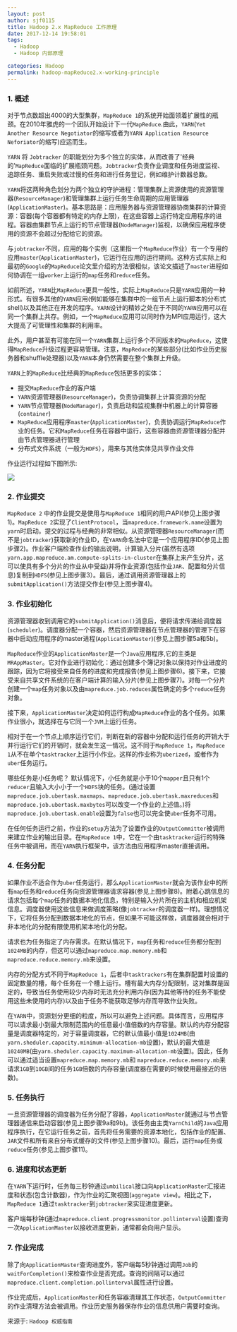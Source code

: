 ```yaml
---
layout: post
author: sjf0115
title: Hadoop 2.x MapReduce 工作原理
date: 2017-12-14 19:58:01
tags:
  - Hadoop
  - Hadoop 内部原理

categories: Hadoop
permalink: hadoop-mapReduce2.x-working-principle
---
```


### 1. 概述

对于节点数超出4000的大型集群，`MapReduce 1`的系统开始面领着扩展性的瓶颈。在2010年雅虎的一个团队开始设计下一代`MapReduce`.由此，`YARN`(`Yet Another Resource Negotiator`的缩写或者为`YARN Application Resource Neforiator`的缩写)应运而生。

`YARN` 将 `Jobtracker` 的职能划分为多个独立的实体，从而改善了'经典的'`MapReduce`面临的扩展瓶颈问题。`Jobtracker`负责作业调度和任务进度监视、追踪任务、重启失败或过慢的任务和进行任务登记，例如维护计数器总数。

`YARN`将这两种角色划分为两个独立的守护进程：管理集群上资源使用的资源管理器(`ResourceManager`)和管理集群上运行任务生命周期的应用管理器(`ApplicationMaster`)。基本思路是：应用服务器与资源管理器协商集群的计算资源：容器(每个容器都有特定的内存上限)，在这些容器上运行特定应用程序的进程。容器由集群节点上运行的节点管理器(`NodeManager`)监视，以确保应用程序使用的资源不会超过分配给它的资源。

与`jobtracker`不同，应用的每个实例（这里指一个`MapReduce`作业）有一个专用的应用`master`(`ApplicationMaster`)，它运行在应用的运行期间。这种方式实际上和最初的`Google`的`MapReduce`论文里介绍的方法很相似，该论文描述了`master`进程如何协调在一组`worker`上运行的`map`任务和`reduce`任务。

如前所述，`YARN`比`MapReduce`更具一般性，实际上`MapReduce`只是`YARN`应用的一种形式。有很多其他的`YARN`应用(例如能够在集群中的一组节点上运行脚本的分布式shell)以及其他正在开发的程序。`YARN`设计的精妙之处在于不同的`YARN`应用可以在同一个集群上共存。例如，一个`MapReduce`应用可以同时作为MPI应用运行，这大大提高了可管理性和集群的利用率。

此外，用户甚至有可能在同一个`YARN`集群上运行多个不同版本的`MapReduce`，这使得`MapReduce`升级过程更容易管理。注意，`MapReduce`的某些部分(比如作业历史服务器和shuffle处理器)以及`YARN`本身仍然需要在整个集群上升级。

`YARN`上的`MapReduce`比经典的`MapReduce`包括更多的实体：
- 提交`MapReduce`作业的客户端
- `YARN`资源管理器(`ResourceManager`)，负责协调集群上计算资源的分配
- `YARN`节点管理器(`NodeManager`)，负责启动和监视集群中机器上的计算容器(`container`)
- `MapReduce`应用程序`master`(`ApplicationMaster`)，负责协调运行`MapReduce`作业的任务。它和`MapReduce`任务在容器中运行，这些容器由资源管理器分配并由节点管理器进行管理
- 分布式文件系统（一般为`HDFS`），用来与其他实体见共享作业文件

作业运行过程如下图所示:

![](https://github.com/sjf0115/PubLearnNotes/blob/master/image/Hadoop/Hadoop%20MapReduce%202%20%E5%B7%A5%E4%BD%9C%E5%8E%9F%E7%90%86-1.png?raw=true)


### 2. 作业提交

`MapReduce 2` 中的作业提交是使用与`MapReduce 1`相同的用户API(参见上图步骤1)。`MapReduce 2`实现了`ClientProtocol`，当`mapreduce.framework.name`设置为`yarn`时启动。提交的过程与经典的非常相似。从资源管理器`ResourceManager`(而不是`jobtracker`)获取新的作业ID，在`YARN`命名法中它是一个应用程序ID(参见上图步骤2)。作业客户端检查作业的输出说明，计算输入分片(虽然有选项`yarn.app.mapreduce.am.compute-splits-in-cluster`在集群上来产生分片，这可以使具有多个分片的作业从中受益)并将作业资源(包括作业`JAR`、配置和分片信息)复制到`HDFS`(参见上图步骤3）。最后，通过调用资源管理器上的`submitApplication()`方法提交作业(参见上图步骤4)。          

### 3. 作业初始化

资源管理器收到调用它的`submitApplication()`消息后，便将请求传递给调度器(`scheduler`)。调度器分配一个容器，然后资源管理器在节点管理器的管理下在容器中启动应用程序的master进程(`ApplicationMaster`)(参见上图步骤5a和5b)。

`MapReduce`作业的`ApplicationMaster`是一个`Java`应用程序,它的主类是`MRAppMaster`。它对作业进行初始化：通过创建多个簿记对象以保持对作业进度的跟踪，因为它将接受来自任务的进度和完成报告(参见上图步骤6)。接下来，它接受来自共享文件系统的在客户端计算的输入分片(参见上图步骤7)。对每一个分片创建一个`map`任务对象以及由`mapreduce.job.reduces`属性确定的多个`reduce`任务对象。

接下来，`ApplicationMaster`决定如何运行构成`MapReduce`作业的各个任务。如果作业很小，就选择在与它同一个`JVM`上运行任务。

相对于在一个节点上顺序运行它们，判断在新的容器中分配和运行任务的开销大于并行运行它们的开销时，就会发生这一情况。这不同于`MapReduce 1`，`MapReduce 1`从不在单个`tasktracker`上运行小作业。这样的作业称为`uberized`，或者作为`uber`任务运行。

哪些任务是小任务呢？ 默认情况下，小任务就是小于10个`mapper`且只有1个`reducer`且输入大小小于一个`HDFS`块的任务。(通过设置`mapreduce.job.ubertask.maxmaps`、`mapreduce.job.ubertask.maxreduces`和` mapreduce.job.ubertask.maxbytes`可以改变一个作业的上述值。)将`mapreduce.job.ubertask.enable`设置为`false`也可以完全使`uber`任务不可用。

在任何任务运行之前，作业的`setup`方法为了设置作业的`OutputCommitter`被调用来建立作业的输出目录。在`MapReduce 1`中，它在一个由`tasktracker`运行的特殊任务中被调用，而在`YARN`执行框架中，该方法由应用程序master直接调用。

### 4. 任务分配

如果作业不适合作为`uber`任务运行，那么`ApplicationMaster`就会为该作业中的所有`map`任务和`reduce`任务向资源管理器请求容器(参见上图步骤8)。附着心跳信息的请求包括每个`map`任务的数据本地化信息，特别是输入分片所在的主机和相应机架信息。调度器使用这些信息来做调度策略(像`jobtracker`的调度器一样)。理想情况下，它将任务分配到数据本地化的节点，但如果不可能这样做，调度器就会相对于非本地化的分配有限使用机架本地化的分配。

请求也为任务指定了内存需求。在默认情况下，`map`任务和`reduce`任务都分配到`1024MB`的内存，但这可以通过`mapreduce.map.memory.mb`和`mapreduce.reduce.memory.mb`来设置。

内存的分配方式不同于`MapReduce 1`，后者中`tasktrackers`有在集群配置时设置的固定数量的槽，每个任务在一个槽上运行。槽有最大内存分配限制，这对集群是固定的，导致当任务使用较少内存时无法充分利用内存(因为其他等待的任务不能使用这些未使用的内存)以及由于任务不能获取足够内存而导致作业失败。

在`YARN`中，资源划分更细的粒度，所以可以避免上述问题。具体而言，应用程序可以请求最小到最大限制范围内的任意最小值倍数的内存容量。默认的内存分配容量是调度器特定的，对于容量调度器，它的默认值最小值是`1024MB`(由 `yarn.sheduler.capacity.minimum-allocation-mb`设置)，默认的最大值是`10240MB`(由`yarn.sheduler.capacity.maximum-allocation-mb`设置)。因此，任务可以通过适当设置`mapreduce.map.memory.mb`和 `mapreduce.reduce.memory.mb`来请求`1GB`到`10GB`间的任务`1GB`倍数的内存容量(调度器在需要的时候使用最接近的倍数)。

### 5. 任务执行

一旦资源管理器的调度器为任务分配了容器，`ApplicationMaster`就通过与节点管理器通信来启动容器(参见上图步骤9a和9b)。该任务由主类`YarnChild`的`Java`应用程序执行，在它运行任务之前，首先将任务需要的资源本地化，包括作业的配置、`JAR`文件和所有来自分布式缓存的文件(参见上图步骤10)。最后，运行`map`任务或`reduce`任务(参见上图步骤11)。

### 6. 进度和状态更新

在`YARN`下运行时，任务每三秒钟通过`umbilical`接口向`ApplicationMaster`汇报进度和状态(包含计数器)，作为作业的汇聚视图(`aggregate view`)。相比之下，`MapReduce 1`通过`tasktracker`到`jobtracker`来实现进度更新。

客户端每秒钟(通过`mapreduce.client.progressmonitor.pollinterval`设置)查询一次`ApplicationMaster`以接收进度更新，通常都会向用户显示。

### 7. 作业完成

除了向`ApplicationMaster`查询进度外，客户端每5秒钟通过调用`Job`的`waitForCompletion()`来检查作业是否完成。查询的间隔可以通过`mapreduce.client.completion.pollinterval`属性进行设置。

作业完成后，`ApplicationMaster`和任务容器清理其工作状态，`OutputCommitter`的作业清理方法会被调用。作业历史服务器保存作业的信息供用户需要时查询。


来源于: `Hadoop 权威指南`
